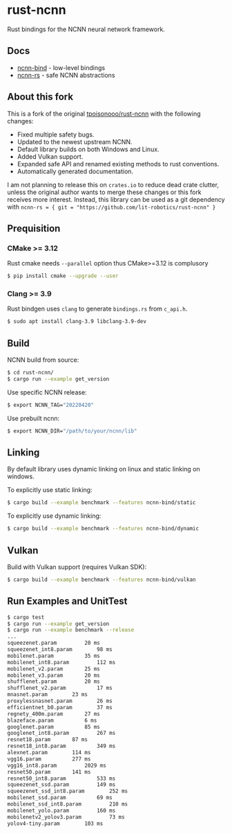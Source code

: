 # rust-ncnn

Rust bindings for the NCNN neural network framework.

## Docs

- [ncnn-bind](https://lit-robotics.github.io/rust-ncnn/ncnn_bind/index.html) - low-level bindings
- [ncnn-rs](https://lit-robotics.github.io/rust-ncnn/ncnn_rs/index.html) - safe NCNN abstractions

## About this fork

This is a fork of the original [tpoisonooo/rust-ncnn](https://github.com/tpoisonooo/rust-ncnn) with the following changes:
- Fixed multiple safety bugs.
- Updated to the newest upstream NCNN.
- Default library builds on both Windows and Linux.
- Added Vulkan support.
- Expanded safe API and renamed existing methods to rust conventions.
- Automatically generated documentation.

I am not planning to release this on `crates.io` to reduce dead crate clutter, unless the original author wants to merge these changes or this fork receives more interest. Instead, this library can be used as a git dependency with `ncnn-rs = { git = "https://github.com/lit-robotics/rust-ncnn" }`

## Prequisition

### CMake >= 3.12

Rust cmake needs `--parallel` option thus CMake>=3.12 is complusory

```bash
$ pip install cmake --upgrade --user
```

### Clang >= 3.9

Rust bindgen uses `clang` to generate `bindings.rs` from `c_api.h`.

```bash
$ sudo apt install clang-3.9 libclang-3.9-dev
```

## Build

NCNN build from source:
```bash
$ cd rust-ncnn/
$ cargo run --example get_version
```

Use specific NCNN release:
```bash
$ export NCNN_TAG="20220420"
```

Use prebuilt ncnn:
```bash
$ export NCNN_DIR="/path/to/your/ncnn/lib"
```

## Linking

By default library uses dynamic linking on linux and static linking on windows.

To explicitly use static linking:
```bash
$ cargo build --example benchmark --features ncnn-bind/static
```

To explicitly use dynamic linking:
```bash
$ cargo build --example benchmark --features ncnn-bind/dynamic
```

## Vulkan

Build with Vulkan support (requires Vulkan SDK):
```bash
$ cargo build --example benchmark --features ncnn-bind/vulkan
```

## Run Examples and UnitTest

```bash
$ cargo test
$ cargo run --example get_version
$ cargo run --example benchmark --release
...
squeezenet.param 		 20 ms
squeezenet_int8.param 		 98 ms
mobilenet.param 		 35 ms
mobilenet_int8.param 		 112 ms
mobilenet_v2.param 		 25 ms
mobilenet_v3.param 		 20 ms
shufflenet.param 		 20 ms
shufflenet_v2.param 		 17 ms
mnasnet.param 		 23 ms
proxylessnasnet.param 		 26 ms
efficientnet_b0.param 		 37 ms
regnety_400m.param 		 27 ms
blazeface.param 		 6 ms
googlenet.param 		 85 ms
googlenet_int8.param 		 267 ms
resnet18.param 		 87 ms
resnet18_int8.param 		 349 ms
alexnet.param 		 114 ms
vgg16.param 		 277 ms
vgg16_int8.param 		 2029 ms
resnet50.param 		 141 ms
resnet50_int8.param 		 533 ms
squeezenet_ssd.param 		 149 ms
squeezenet_ssd_int8.param 		 252 ms
mobilenet_ssd.param 		 69 ms
mobilenet_ssd_int8.param 		 210 ms
mobilenet_yolo.param 		 160 ms
mobilenetv2_yolov3.param 		 73 ms
yolov4-tiny.param 		 103 ms
```
